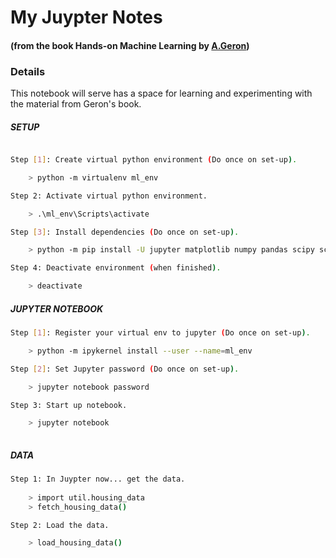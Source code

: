 # My Juypter Notes
#### (from the book Hands-on Machine Learning by [A.Geron](https://github.com/ageron))

### Details
This notebook will serve has a space for learning and experimenting with the material from
Geron's book.

##### SETUP
```bash

Step [1]: Create virtual python environment (Do once on set-up).

	> python -m virtualenv ml_env

Step 2: Activate virtual python environment.		

	> .\ml_env\Scripts\activate

Step [3]: Install dependencies (Do once on set-up).

	> python -m pip install -U jupyter matplotlib numpy pandas scipy scikit-learn

Step 4: Deactivate environment (when finished).

	> deactivate
```
##### JUPYTER NOTEBOOK
```bash
Step [1]: Register your virtual env to jupyter (Do once on set-up).

	> python -m ipykernel install --user --name=ml_env

Step [2]: Set Jupyter password (Do once on set-up).

	> jupyter notebook password

Step 3: Start up notebook.

	> jupyter notebook
		
```
##### DATA
```bash
Step 1: In Juypter now... get the data.
	
	> import util.housing_data 
	> fetch_housing_data()

Step 2: Load the data.

	> load_housing_data()
```
